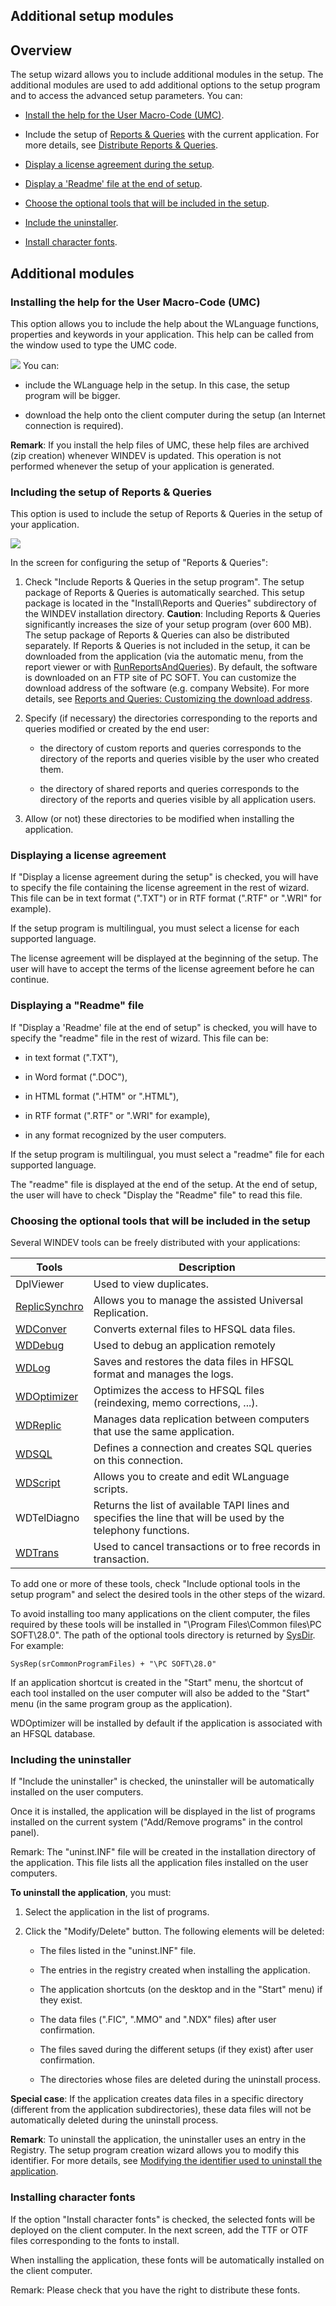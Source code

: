 


## Additional setup modules
			



<a name="NOTE1"></a>
<a name="NOTE1_1"></a>


## Overview
<a name="overview_ELTTEXTE000292"></a>
The setup wizard allows you to include additional modules in the setup. The additional modules are used to add additional options to the setup program and to access the advanced setup parameters. You can:

- [Install the help for the User Macro-Code (UMC)](#NOTE2_1).

- Include the setup of [Reports & Queries](../Presentation/3088003.md) with the current application. For more details, see [Distribute Reports & Queries](../Presentation/3088002.md).

- [Display a license agreement during the setup](#NOTE2_3).

- [Display a 'Readme' file at the end of setup](#NOTE2_4).

- [Choose the optional tools that will be included in the setup](#NOTE2_5).

- [Include the uninstaller](#NOTE2_6).

- [Install character fonts](#NOTE2_7).






<a name="NOTE2"></a>
<a name="NOTE2_1"></a>


## Additional modules
<a name="additional_modules_ELTTEXTE000322"></a>


### Installing the help for the User Macro-Code (UMC)
<a name="installing_the_help_for_the_user_macrocode_umc_ELTPARAGRAPHE000048"></a>This option allows you to include the help about the WLanguage functions, properties and keywords in your application. This help can be called from the window used to type the UMC code.

![](https://doc.pcsoft.fr/en-US/images/image.awp?langid=3&name=Inst_Aide_MCU.gif)
You can:

- include the WLanguage help in the setup. In this case, the setup program will be bigger.

- download the help onto the client computer during the setup (an Internet connection is required).




**Remark**: If you install the help files of UMC, these help files are archived (zip creation) whenever WINDEV is updated. This operation is not performed whenever the setup of your application is generated.
<a name="NOTE2_2"></a>


### Including the setup of Reports & Queries
<a name="including_the_setup_reports_queries_ELTPARAGRAPHE000062"></a>

This option is used to include the setup of Reports & Queries in the setup of your application. 


![](https://doc.pcsoft.fr/en-US/images/image.awp?langid=3&name=Inst_EtatsRequete.gif)


In the screen for configuring the setup of "Reports & Queries": 

1. Check "Include Reports & Queries in the setup program". The setup package of Reports & Queries is automatically searched. This setup package is located in the "Install\\Reports and Queries" subdirectory of the WINDEV installation directory.
	**Caution**: Including Reports & Queries significantly increases the size of your setup program (over 600 MB).
	The setup package of Reports & Queries can also be distributed separately.
	If Reports & Queries is not included in the setup, it can be downloaded from the application (via the automatic menu, from the report viewer or with [RunReportsAndQueries](../WDLang1/3013067.md)). By default, the software is downloaded on an FTP site of PC SOFT. You can customize the download address of the software (e.g. company Website). For more details, see [Reports and Queries: Customizing the download address](../Presentation/3088002.md).

2. Specify (if necessary) the directories corresponding to the reports and queries modified or created by the end user:

	- the directory of custom reports and queries corresponds to the directory of the reports and queries visible by the user who created them.

	- the directory of shared reports and queries corresponds to the directory of the reports and queries visible by all application users.




3. Allow (or not) these directories to be modified when installing the application.



<a name="NOTE2_3"></a>


### Displaying a license agreement
<a name="displaying_license_agreement_ELTPARAGRAPHE000092"></a>

If "Display a license agreement during the setup" is checked, you will have to specify the file containing the license agreement in the rest of wizard. This file can be in text format (".TXT") or in RTF format (".RTF" or ".WRI" for example).

If the setup program is multilingual, you must select a license for each supported language.

The license agreement will be displayed at the beginning of the setup. The user will have to accept the terms of the license agreement before he can continue.
<a name="NOTE2_4"></a>


### Displaying a "Readme" file
<a name="displaying_readme_file_ELTPARAGRAPHE000103"></a>

If "Display a 'Readme' file at the end of setup" is checked, you will have to specify the "readme" file in the rest of wizard. This file can be:

- in text format (".TXT"), 

- in Word format (".DOC"), 

- in HTML format (".HTM" or ".HTML"), 

- in RTF format (".RTF" or ".WRI" for example), 

- in any format recognized by the user computers.




If the setup program is multilingual, you must select a "readme" file for each supported language.

The "readme" file is displayed at the end of the setup. At the end of setup, the user will have to check "Display the "Readme" file" to read this file.
<a name="NOTE2_5"></a>


### Choosing the optional tools that will be included in the setup
<a name="choosing_the_optional_tools_that_will_included_the_setup_ELTPARAGRAPHE000120"></a>

Several WINDEV tools can be freely distributed with your applications:

| Tools | Description |
| --- | --- |
| DplViewer | Used to view duplicates. |
| [ReplicSynchro](../ReplicSynchro/3526550.md) | Allows you to manage the assisted Universal Replication. |
| [WDConver](../WDConver/3512006.md) | Converts external files to HFSQL data files. |
| [WDDebug](../Editeurs/2019021.md) | Used to debug an application remotely |
| [WDLog](../WDJournal/3516012.md) | Saves and restores the data files in HFSQL format and manages the logs. |
| [WDOptimizer](../WDOptimiseur/3519002.md) | Optimizes the access to HFSQL files (reindexing, memo corrections, ...). |
| [WDReplic](../WDReplic/3520016.md) | Manages data replication between computers that use the same application. |
| [WDSQL](../WDSQL/3521011.md) | Defines a connection and creates SQL queries on this connection. |
| [WDScript](../WDScript/1410087244.md) | Allows you to create and edit WLanguage scripts. |
| WDTelDiagno | Returns the list of available TAPI lines and specifies the line that will be used by the telephony functions. |
| [WDTrans](../WDTrans/3524005.md) | Used to cancel transactions or to free records in transaction. |


To add one or more of these tools, check "Include optional tools in the setup program" and select the desired tools in the other steps of the wizard.

To avoid installing too many applications on the client computer, the files required by these tools will be installed in "\\Program Files\\Common files\\PC SOFT\\28.0". The path of the optional tools directory is returned by [SysDir](../WDLang1/3073026.md). For example: 


```wl
SysRep(srCommonProgramFiles) + "\PC SOFT\28.0"
```


If an application shortcut is created in the "Start" menu, the shortcut of each tool installed on the user computer will also be added to the "Start" menu (in the same program group as the application).

WDOptimizer will be installed by default if the application is associated with an HFSQL database.
<a name="NOTE2_6"></a>


### Including the uninstaller
<a name="including_the_uninstaller_ELTPARAGRAPHE000205"></a>

If "Include the uninstaller" is checked, the uninstaller will be automatically installed on the user computers.

Once it is installed, the application will be displayed in the list of programs installed on the current system ("Add/Remove programs" in the control panel).

Remark: The "uninst.INF" file will be created in the installation directory of the application. This file lists all the application files installed on the user computers.

**To uninstall the application**, you must:

1. Select the application in the list of programs.

2. Click the "Modify/Delete" button. 
	The following elements will be deleted:

	- The files listed in the "uninst.INF" file.

	- The entries in the registry created when installing the application.

	- The application shortcuts (on the desktop and in the "Start" menu) if they exist.

	- The data files (".FIC", ".MMO" and ".NDX" files) after user confirmation.

	- The files saved during the different setups (if they exist) after user confirmation.

	- The directories whose files are deleted during the uninstall process.







**Special case**: If the application creates data files in a specific directory (different from the application subdirectories), these data files will not be automatically deleted during the uninstall process.

**Remark**: To uninstall the application, the uninstaller uses an entry in the Registry. The setup program creation wizard allows you to modify this identifier. For more details, see [Modifying the identifier used to uninstall the application](../Editeurs/2028062.md).
<a name="NOTE2_7"></a>


### Installing character fonts
<a name="installing_character_fonts_ELTPARAGRAPHE000239"></a>

If the option "Install character fonts" is checked, the selected fonts will be deployed on the client computer. In the next screen, add the TTF or OTF files corresponding to the fonts to install. 

When installing the application, these fonts will be automatically installed on the client computer. 

Remark: Please check that you have the right to distribute these fonts.


